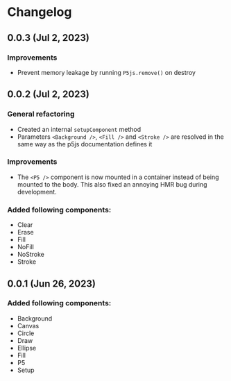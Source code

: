 # Changelog

## 0.0.3 (Jul 2, 2023)

### Improvements

- Prevent memory leakage by running `P5js.remove()` on destroy

## 0.0.2 (Jul 2, 2023)

### General refactoring

- Created an internal `setupComponent` method
- Parameters `<Background />`, `<Fill />` and `<Stroke />` are resolved in the same way as the p5js documentation defines it

### Improvements

- The `<P5 />` component is now mounted in a container instead of being mounted to the body. This also fixed an annoying HMR bug during development.

### Added following components:

- Clear
- Erase
- Fill
- NoFill
- NoStroke
- Stroke

## 0.0.1 (Jun 26, 2023)

### Added following components:

- Background
- Canvas
- Circle
- Draw
- Ellipse
- Fill
- P5
- Setup
